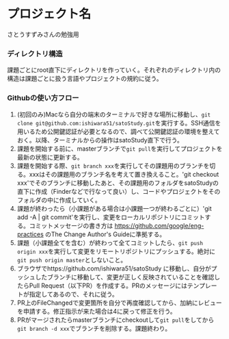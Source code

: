 # プロジェクト名
さとうすずみさんの勉強用

### ディレクトリ構造
課題ごとにroot直下にディレクトリを作っていく。それぞれのディレクトリ内の構造は課題ごとに扱う言語やプロジェクトの規約に従う。

### Githubの使い方フロー
1. (初回のみ)Macなら自分の端末のターミナルで好きな場所に移動し、`git clone git@github.com:ishiwara51/satoStudy.git`を実行する。SSH通信を用いるため公開鍵認証が必要となるので、調べて公開鍵認証の環境を整えておく。以降、ターミナルからの操作はsatoStudy直下で行う。
2. 課題を開始する前に、masterブランチで`git pull`を実行してプロジェクトを最新の状態に更新する。
3. 課題を開始する際、`git branch xxx`を実行してその課題用のブランチを切る。xxxはその課題用のブランチ名を考えて置き換えること。'git checkout xxx'でそのブランチに移動したあと、その課題用のフォルダをsatoStudyの直下に作成（Finderなどで行なって良い）し、コードやプロジェクトをそのフォルダの中に作成していく。
4. 課題が終わったら（小課題がある場合は小課題一つが終わるごとに）'git add -A | git commit'を実行し、変更をローカルリポジトリにコミットする。コミットメッセージの書き方は https://github.com/google/eng-practices のThe Change Author's Guideに準拠する。
5. 課題（小課題全てを含む）が終わって全てコミットしたら、`git push origin xxx`を実行して変更をリモートリポジトリにプッシュする。絶対に`git push origin master`としないこと。
6. ブラウザでhttps://github.com/ishiwara51/satoStudy に移動し、自分がプッシュしたブランチに移動して、変更が正しく反映されていることを確認したらPull Request（以下PR）を作成する。PRのメッセージにはテンプレートが指定してあるので、それに従う。
7. PR上のFileChangedで変更箇所を自分で再度確認してから、加納にレビューを申請する。修正指示が来た場合は4に戻って修正を行う。
8. PRがマージされたらmasterブランチにcheckoutして`git pull`をしてから`git branch -d xxx`でブランチを削除する。課題終わり。